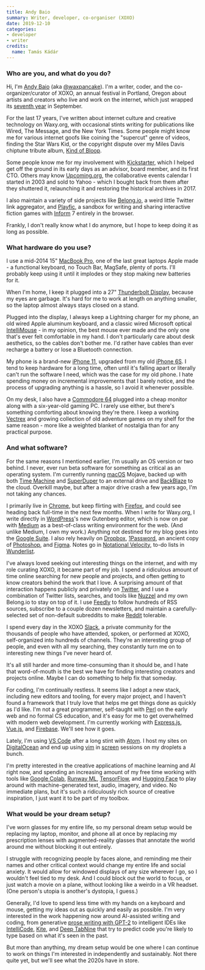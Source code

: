 ```yaml
---
title: Andy Baio
summary: Writer, developer, co-organiser (XOXO)
date: 2019-12-10
categories:
- developer
- writer
credits:
  name: Tamás Kádár
---
```


### Who are you, and what do you do?

Hi, I'm [Andy Baio](https://waxy.org/ "Andy's website.") (aka [@waxpancake](https://twitter.com/waxpancake "Andy's Twitter account.")). I'm a writer, coder, and the co-organizer/curator of XOXO, an annual festival in Portland, Oregon about artists and creators who live and work on the internet, which just wrapped its [seventh year](https://www.youtube.com/watch?v=KWwXlESC0Js "A recap video of XOXO 2019, on YouTube.") in September.

For the last 17 years, I've written about internet culture and creative technology on Waxy.org, with occasional stints writing for publications like Wired, The Message, and the New York Times. Some people might know me for various internet goofs like coining the "supercut" genre of videos, finding the Star Wars Kid, or the copyright dispute over my Miles Davis chiptune tribute album, [Kind of Bloop](https://kindofbloop.com/ "Andy's chiptune tribute album to Miles Davis.").

Some people know me for my involvement with [Kickstarter][], which I helped get off the ground in its early days as an advisor, board member, and its first CTO. Others may know [Upcoming.org][upcoming], the collaborative events calendar I started in 2003 and sold to Yahoo - which I bought back from them after they shuttered it, relaunching it and restoring the historical archives in 2017.

I also maintain a variety of side projects like [Belong.io](https://belong.io/ "Andy's Twitter link aggregator."), a weird little Twitter link aggregator, and [Playfic][], a sandbox for writing and sharing interactive fiction games with [Inform][] 7 entirely in the browser.

Frankly, I don't really know what I do anymore, but I hope to keep doing it as long as possible.

### What hardware do you use?

I use a mid-2014 15" [MacBook Pro][macbook-pro], one of the last great laptops Apple made - a functional keyboard, no Touch Bar, MagSafe, plenty of ports. I'll probably keep using it until it implodes or they stop making new batteries for it.

When I'm home, I keep it plugged into a 27" [Thunderbolt Display][thunderbolt-display], because my eyes are garbage. It's hard for me to work at length on anything smaller, so the laptop almost always stays closed on a stand. 

Plugged into the display, I always keep a Lightning charger for my phone, an old wired Apple aluminum keyboard, and a classic wired Microsoft optical [IntelliMouse][] - in my opinion, the best mouse ever made and the only one that's ever felt comfortable in my hand. I don't particularly care about desk aesthetics, so the cables don't bother me. I'd rather have cables than ever recharge a battery or lose a Bluetooth connection.

My phone is a brand-new [iPhone 11][iphone-11], upgraded from my old [iPhone 6S][iphone-6s]. I tend to keep hardware for a long time, often until it's falling apart or literally can't run the software I need, which was the case for my old phone. I hate spending money on incremental improvements that I barely notice, and the process of upgrading anything is a hassle, so I avoid it whenever possible.

On my desk, I also have a [Commodore 64][commodore-64] plugged into a cheap monitor along with a six-year-old gaming PC. I rarely use either, but there's something comforting about knowing they're there. I keep a working [Vectrex][] and growing collection of old adventure games on my shelf for the same reason - more like a weighted blanket of nostalgia than for any practical purpose.

### And what software?

For the same reasons I mentioned earlier, I'm usually an OS version or two behind. I never, ever run beta software for something as critical as an operating system. I'm currently running [macOS][] Mojave, backed up with both [Time Machine][time-machine] and [SuperDuper][] to an external drive and [BackBlaze][] to the cloud. Overkill maybe, but after a major drive crash a few years ago, I'm not taking any chances.

I primarily live in [Chrome][], but keep flirting with [Firefox][], and could see heading back full-time in the next few months. When I write for Waxy.org, I write directly in [WordPress][]'s new Gutenberg editor, which is now on par with [Medium][] as a best-of-class writing environment for the web. (And unlike Medium, I own my work.) Anything not destined for my blog goes into the [Google Suite][g-suite]. I also rely heavily on [Dropbox][], [1Password][], an ancient copy of [Photoshop][], and [Figma][]. Notes go in [Notational Velocity][notational-velocity], to-do lists in [Wunderlist][].

I've always loved seeking out interesting things on the internet, and with my role curating XOXO, it became part of my job. I spend a ridiculous amount of time online searching for new people and projects, and often getting to know creators behind the work that I love. A surprising amount of that interaction happens publicly and privately on [Twitter][], and I use a combination of Twitter lists, searches, and tools like [Nuzzel][] and my own Belong.io to stay on top of it. I use [Feedly][] to follow hundreds of RSS sources, subscribe to a couple dozen newsletters, and maintain a carefully-selected set of non-default subreddits to make [Reddit][] tolerable.

I spend every day in the XOXO [Slack][], a private community for the thousands of people who have attended, spoken, or performed at XOXO, self-organized into hundreds of channels. They're an interesting group of people, and even with all my searching, they constantly turn me on to interesting new things I've never heard of.

It's all still harder and more time-consuming than it should be, and I hate that word-of-mouth is the best we have for finding interesting creators and projects online. Maybe I can do something to help fix that someday.

For coding, I'm continually restless. It seems like I adopt a new stack, including new editors and tooling, for every major project, and I haven't found a framework that I truly love that helps me get things done as quickly as I'd like. I'm not a great programmer, self-taught with [Perl][] on the early web and no formal CS education, and it's easy for me to get overwhelmed with modern web development. I'm currently working with [Express.js][express.2], [Vue.js][vue], and [Firebase][]. We'll see how it goes.

Lately, I'm using [VS Code][visual-studio-code] after a long stint with [Atom][]. I host my sites on [DigitalOcean][] and end up using [vim][] in [screen][] sessions on my droplets a bunch.

I'm pretty interested in the creative applications of machine learning and AI right now, and spending an increasing amount of my free time working with tools like [Google Colab][google-colab], [Runway ML][runway-ml], [TensorFlow][], and [Hugging Face](https://huggingface.co/ "A group working on improving NLP.") to play around with machine-generated text, audio, imagery, and video. No immediate plans, but it's such a ridiculously rich source of creative inspiration, I just want it to be part of my toolbox.

### What would be your dream setup?

I've worn glasses for my entire life, so my personal dream setup would be replacing my laptop, monitor, and phone all at once by replacing my prescription lenses with augmented-reality glasses that annotate the world around me without blocking it out entirely.

I struggle with recognizing people by faces alone, and reminding me their names and other critical context would change my entire life and social anxiety. It would allow for windowed displays of any size wherever I go, so I wouldn't feel tied to my desk. And I could block out the world to focus, or just watch a movie on a plane, without looking like a weirdo in a VR headset. (One person's utopia is another's dystopia, I guess.)

Generally, I'd love to spend less time with my hands on a keyboard and mouse, getting my ideas out as quickly and easily as possible. I'm very interested in the work happening now around AI-assisted writing and coding, from generative [prose writing with GPT-2](https://www.newyorker.com/magazine/2019/10/14/can-a-machine-learn-to-write-for-the-new-yorker "A New Yorker article about using machine learning to write prose.") to intelligent IDEs like [IntelliCode][visual-studio-intellicode], [Kite][], and [Deep TabNine][tabnine] that try to predict code you're likely to type based on what it's seen in the past.

But more than anything, my dream setup would be one where I can continue to work on things I'm interested in independently and sustainably. Not there quite yet, but we'll see what the 2020s have in store.

[1password]: https://1password.com "Password management software for Mac OS X."
[atom]: https://atom.io/ "A text editor based on web technology."
[backblaze]: https://www.backblaze.com/cloud-backup.html "Online backup."
[chrome]: https://www.google.com/intl/en/chrome/browser/ "A WebKit-based browser, where each tab runs in its own thread."
[commodore-64]: https://en.wikipedia.org/wiki/Commodore_64 "An 8-bit computer."
[digitalocean]: https://www.digitalocean.com/ "An SSD-based web hosting service."
[dropbox]: https://www.dropbox.com/ "Online syncing and storage."
[express.2]: http://expressjs.com "A JavaScript web framework."
[feedly]: https://feedly.com/ "A feed reader."
[figma]: https://www.figma.com/ "A collaborative design prototype service."
[firebase]: https://firebase.google.com/ "A hosted web and app data and analytics service."
[firefox]: https://www.mozilla.org/en-US/firefox/new/ "A cross-platform open-source web browser."
[g-suite]: https://gsuite.google.com/ "A hosted solution for email, calendaring and more."
[google-colab]: https://colab.research.google.com/notebooks/welcome.ipynb "A hosted Jupyter notebook that runs online."
[inform]: http://inform7.com/ "A design system for interactive fiction."
[intellimouse]: https://www.amazon.com/Microsoft-D58-00026-Intellimouse-Optical-Mouse/dp/B00005TQ08 "A five-button mouse."
[iphone-11]: https://en.wikipedia.org/wiki/IPhone_11 "A 6.06 inch iOS smartphone."
[iphone-6s]: https://en.wikipedia.org/wiki/IPhone_6S "A smartphone."
[kickstarter]: https://www.kickstarter.com/ "A service for crowdfunding projects."
[kite]: https://kite.com/ "An IDE plugin to perform Python code completion with machine learning."
[macbook-pro]: https://www.apple.com/macbook-pro/ "A laptop."
[macos]: https://en.wikipedia.org/wiki/MacOS "An operating system for Mac hardware."
[medium]: https://medium.com/ "A writing/blogging service."
[notational-velocity]: http://notational.net/ "A clever note-taking app for the Mac."
[nuzzel]: https://www.nuzzel.com/ "A service for tracking the news and media."
[perl]: https://www.perl.org/ "An interpreted scripting language."
[photoshop]: https://www.adobe.com/products/photoshop.html "A bitmap image editor."
[playfic]: https://playfic.com/ "A web-based interactive fiction community."
[reddit]: https://www.reddit.com/ "A messageboard service."
[runway-ml]: https://runwayml.com/ "A machine learning prototyping tool."
[screen]: http://www.gnu.org/software/screen/ "Think of it as tabs for your *nix terminal."
[slack]: https://slack.com/ "A collaboration service."
[superduper]: http://shirt-pocket.com/SuperDuper/SuperDuperDescription.html "An excellent Mac backup/cloning application."
[tabnine]: https://tabnine.com/ "An AI code autocompleter."
[tensorflow]: https://www.tensorflow.org/ "An open souce machine learning library."
[thunderbolt-display]: https://www.apple.com/displays/ "A Thunderbolt-powered monitor."
[time-machine]: https://en.wikipedia.org/wiki/Time_Machine_(Mac_OS) "Backup software for the masses, included with Mac OS X 10.5."
[twitter]: https://twitter.com/ "An online micro-blogging platform."
[upcoming]: https://upcoming.org/ "An events service."
[vectrex]: https://en.wikipedia.org/wiki/Vectrex "A video game console."
[vim]: https://www.vim.org/ "A command-line text editor."
[visual-studio-code]: https://code.visualstudio.com/ "A development IDE."
[visual-studio-intellicode]: https://visualstudio.microsoft.com/services/intellicode/ "An AI-assisted developer tool."
[vue]: https://vuejs.org/ "A JavaScript interface library."
[wordpress]: https://wordpress.com/ "Weblog publishing software."
[wunderlist]: https://www.wunderlist.com/ "A cloud-syncing to-do manager."
